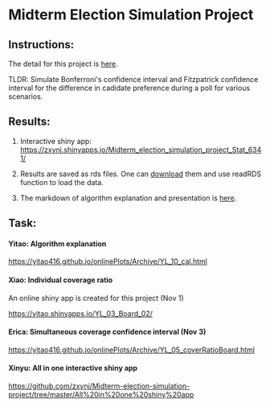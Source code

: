 # Midterm Election Simulation Project

## Instructions:
The detail for this project is [here](https://www.utdallas.edu/~ammann/stat6341/node10.html).

TLDR: Simulate Bonferroni's confidence interval and Fitzpatrick confidence interval for the difference in cadidate preference during a poll for various scenarios.

## Results:

1. Interactive shiny app:
https://zxynj.shinyapps.io/Midterm_election_simulation_project_Stat_6341/

2. Results are saved as rds files. One can [download](https://github.com/zxynj/Midterm-election-simulation-project/tree/master/Result%20rds%20file) them and use readRDS function to load the data.

3. The markdown of algorithm explanation and presentation is [here](https://github.com/zxynj/Midterm-election-simulation-project/tree/master/Presentation).

## Task:

#### Yitao: Algorithm explanation

https://yitao416.github.io/onlinePlots/Archive/YL_10_cal.html

#### Xiao: Individual coverage ratio

An online shiny app is created for this project (Nov 1)

https://yitao.shinyapps.io/YL_03_Board_02/


#### Erica: Simultaneous coverage confidence interval (Nov 3)

https://yitao416.github.io/onlinePlots/Archive/YL_05_coverRatioBoard.html

#### Xinyu: All in one interactive shiny app

https://github.com/zxynj/Midterm-election-simulation-project/tree/master/All%20in%20one%20shiny%20app
